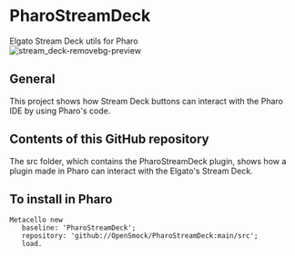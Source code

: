 # PharoStreamDeck
Elgato Stream Deck utils for Pharo \
![stream_deck-removebg-preview](https://github.com/OpenSmock/PharoStreamDeck/assets/76944457/12eb50ac-f229-4001-80a5-31186f999604)

## General
This project shows how Stream Deck buttons can interact with the Pharo IDE by using Pharo's code.

## Contents of this GitHub repository
The src folder, which contains the PharoStreamDeck plugin, shows how a plugin made in Pharo can interact with the Elgato's Stream Deck.

## To install in Pharo
```smalltalk
Metacello new
   baseline: 'PharoStreamDeck';
   repository: 'github://OpenSmock/PharoStreamDeck:main/src';
   load.
```
